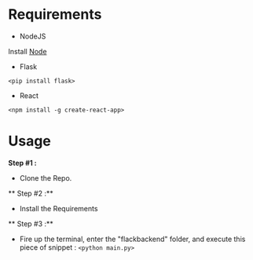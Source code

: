# Requirements

* NodeJS

Install [Node](http://nodejs.org/)

* Flask

`<pip install flask>`

* React

`<npm install -g create-react-app>`

# Usage

**Step #1 :**

* Clone the Repo.

** Step #2 :**

* Install the Requirements

** Step #3 :**

* Fire up the terminal, enter the "flackbackend" folder, and execute this piece of snippet : `<python main.py>`
